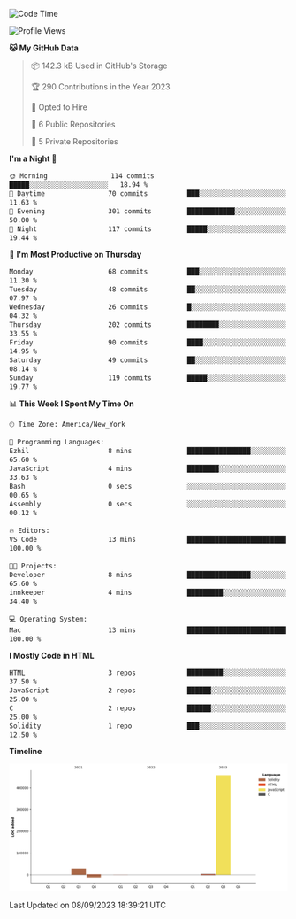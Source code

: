 <!-- # 👋 Hello, World! 🌎
## I'm Josh, a chef & self-taught developer.

redo all this

I'm actively progressing through [roadmap.sh Full-Stack Developer roadmap](https://roadmap.sh/full-stack).  
HTML
CSS
JS
npm
Git
Tailwind
React
node.js
Python
SwiftUI
Solidity
Rust
I'm currently progressing through:
CS50X - Introduction to Computer Science 👨‍💻
CS50P - Introduction to Programming with Python 🐍
CS50W - Web Programming with Python and JavaScript 🕸️
-->

<!--START_SECTION:waka-->
![Code Time](http://img.shields.io/badge/Code%20Time-42%20hrs%2052%20mins-blue)

![Profile Views](http://img.shields.io/badge/Profile%20Views-5-blue)

**🐱 My GitHub Data** 

> 📦 142.3 kB Used in GitHub's Storage 
 > 
> 🏆 290 Contributions in the Year 2023
 > 
> 💼 Opted to Hire
 > 
> 📜 6 Public Repositories 
 > 
> 🔑 5 Private Repositories 
 > 
**I'm a Night 🦉** 

```text
🌞 Morning                114 commits         █████░░░░░░░░░░░░░░░░░░░░   18.94 % 
🌆 Daytime                70 commits          ███░░░░░░░░░░░░░░░░░░░░░░   11.63 % 
🌃 Evening                301 commits         ████████████░░░░░░░░░░░░░   50.00 % 
🌙 Night                  117 commits         █████░░░░░░░░░░░░░░░░░░░░   19.44 % 
```
📅 **I'm Most Productive on Thursday** 

```text
Monday                   68 commits          ███░░░░░░░░░░░░░░░░░░░░░░   11.30 % 
Tuesday                  48 commits          ██░░░░░░░░░░░░░░░░░░░░░░░   07.97 % 
Wednesday                26 commits          █░░░░░░░░░░░░░░░░░░░░░░░░   04.32 % 
Thursday                 202 commits         ████████░░░░░░░░░░░░░░░░░   33.55 % 
Friday                   90 commits          ████░░░░░░░░░░░░░░░░░░░░░   14.95 % 
Saturday                 49 commits          ██░░░░░░░░░░░░░░░░░░░░░░░   08.14 % 
Sunday                   119 commits         █████░░░░░░░░░░░░░░░░░░░░   19.77 % 
```


📊 **This Week I Spent My Time On** 

```text
🕑︎ Time Zone: America/New_York

💬 Programming Languages: 
Ezhil                    8 mins              ████████████████░░░░░░░░░   65.60 % 
JavaScript               4 mins              ████████░░░░░░░░░░░░░░░░░   33.63 % 
Bash                     0 secs              ░░░░░░░░░░░░░░░░░░░░░░░░░   00.65 % 
Assembly                 0 secs              ░░░░░░░░░░░░░░░░░░░░░░░░░   00.12 % 

🔥 Editors: 
VS Code                  13 mins             █████████████████████████   100.00 % 

🐱‍💻 Projects: 
Developer                8 mins              ████████████████░░░░░░░░░   65.60 % 
innkeeper                4 mins              █████████░░░░░░░░░░░░░░░░   34.40 % 

💻 Operating System: 
Mac                      13 mins             █████████████████████████   100.00 % 
```

**I Mostly Code in HTML** 

```text
HTML                     3 repos             █████████░░░░░░░░░░░░░░░░   37.50 % 
JavaScript               2 repos             ██████░░░░░░░░░░░░░░░░░░░   25.00 % 
C                        2 repos             ██████░░░░░░░░░░░░░░░░░░░   25.00 % 
Solidity                 1 repo              ███░░░░░░░░░░░░░░░░░░░░░░   12.50 % 
```



**Timeline**

![Lines of Code chart](https://raw.githubusercontent.com/joshmccoydev/joshmccoydev/main/assets/bar_graph.png)


 Last Updated on 08/09/2023 18:39:21 UTC
<!--END_SECTION:waka-->

